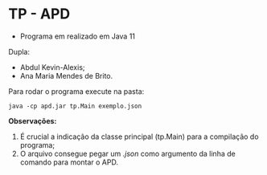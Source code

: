 # TP - APD

+ Programa em realizado em Java 11

Dupla: 

+ Abdul Kevin-Alexis;
+ Ana Maria Mendes de Brito.

Para rodar o programa execute na pasta:

```
java -cp apd.jar tp.Main exemplo.json 
```
__Observações:__
1. É crucial a indicação da classe principal (tp.Main) para a compilação do programa;
2. O arquivo consegue pegar um _.json_ como argumento da linha de comando para montar o APD.